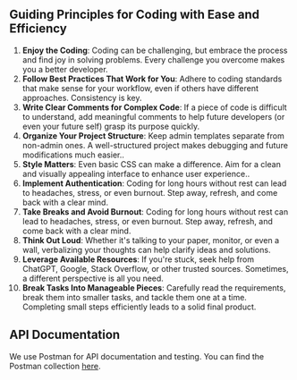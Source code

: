 ## Guiding Principles for Coding with Ease and Efficiency

1. **Enjoy the Coding**: Coding can be challenging, but embrace the process and find joy in solving problems. Every challenge you overcome makes you a better developer.
2. **Follow Best Practices That Work for You**: Adhere to coding standards that make sense for your workflow, even if others have different approaches. Consistency is key.
3. **Write Clear Comments for Complex Code**: If a piece of code is difficult to understand, add meaningful comments to help future developers (or even your future self) grasp its purpose quickly.
4. **Organize Your Project Structure**: Keep admin templates separate from non-admin ones. A well-structured project makes debugging and future modifications much easier..
5. **Style Matters**: Even basic CSS can make a difference. Aim for a clean and visually appealing interface to enhance user experience..
6. **Implement Authentication**: Coding for long hours without rest can lead to headaches, stress, or even burnout. Step away, refresh, and come back with a clear mind.
7. **Take Breaks and Avoid Burnout**: Coding for long hours without rest can lead to headaches, stress, or even burnout. Step away, refresh, and come back with a clear mind.
8. **Think Out Loud**: Whether it's talking to your paper, monitor, or even a wall, verbalizing your thoughts can help clarify ideas and solutions.
9. **Leverage Available Resources**: If you're stuck, seek help from ChatGPT, Google, Stack Overflow, or other trusted sources. Sometimes, a different perspective is all you need.
10. **Break Tasks Into Manageable Pieces**: Carefully read the requirements, break them into smaller tasks, and tackle them one at a time. Completing small steps efficiently leads to a solid final product.

## API Documentation

We use Postman for API documentation and testing. You can find the Postman collection [here](link-to-postman-collection).
